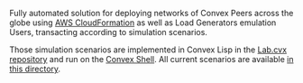 
Fully automated solution for deploying networks of Convex Peers across the globe
using [AWS CloudFormation](https://aws.amazon.com/cloudformation) as well as
Load Generators emulation Users, transacting according to simulation scenarios.

Those simulation scenarios are implemented in Convex Lisp in the [Lab.cvx
repository](https://github.com/Convex-Dev/lab.cvx) and run on the [Convex
Shell](https://github.com/Convex-Dev/convex.cljc/tree/main/module/shell). All
current scenarios are available [in this
directory](https://github.com/Convex-Dev/lab.cvx/tree/main/module/lib/src/main/sim/scenario).
